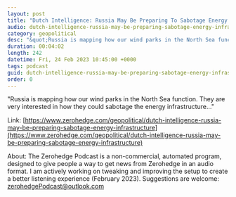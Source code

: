 ```yaml
---
layout: post
title: "Dutch Intelligence: Russia May Be Preparing To Sabotage Energy Infrastructure"
audio: dutch-intelligence-russia-may-be-preparing-sabotage-energy-infrastructure-0
category: geopolitical
desc: "&quot;Russia is mapping how our wind parks in the North Sea function. They are very interested in how they could sabotage the energy infrastructure...&quot;"
duration: 00:04:02
length: 242
datetime: Fri, 24 Feb 2023 10:45:00 +0000
tags: podcast
guid: dutch-intelligence-russia-may-be-preparing-sabotage-energy-infrastructure-0
order: 0
---
```

&quot;Russia is mapping how our wind parks in the North Sea function. They are very interested in how they could sabotage the energy infrastructure...&quot;

Link: [https://www.zerohedge.com/geopolitical/dutch-intelligence-russia-may-be-preparing-sabotage-energy-infrastructure](https://www.zerohedge.com/geopolitical/dutch-intelligence-russia-may-be-preparing-sabotage-energy-infrastructure)

About: The Zerohedge Podcast is a non-commercial, automated program, designed to give people a way to get news from Zerohedge in an audio format.  I am actively working on tweaking and improving the setup to create a better listening experience (February 2023).  Suggestions are welcome: [zerohedgePodcast@outlook.com](mailto:zerohedgePodcast@outlook.com)